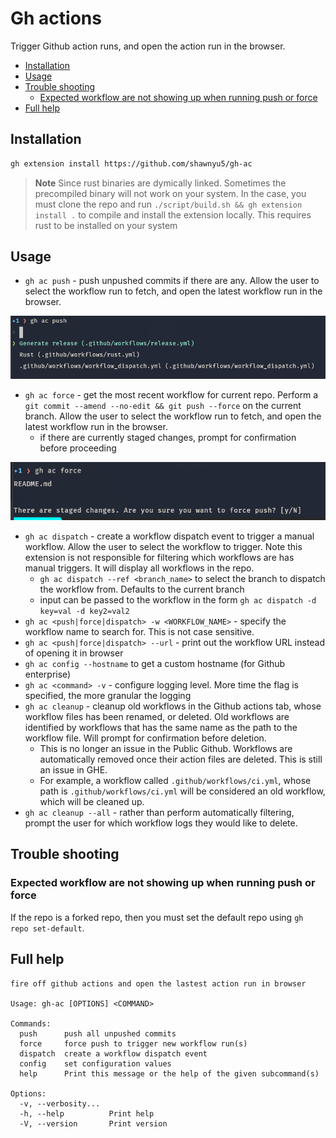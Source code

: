 # Gh actions

Trigger Github action runs, and open the action run in the browser.

<!-- vim-markdown-toc GFM -->

- [Installation](#installation)
- [Usage](#usage)
- [Trouble shooting](#trouble-shooting)
  - [Expected workflow are not showing up when running push or force](#expected-workflow-are-not-showing-up-when-running-push-or-force)
- [Full help](#full-help)

<!-- vim-markdown-toc -->

## Installation

```bash
gh extension install https://github.com/shawnyu5/gh-ac
```

> **Note** Since rust binaries are dymically linked. Sometimes the precompiled binary will not work on your system. In the case, you must clone the repo and run `./script/build.sh && gh extension install .` to compile and install the extension locally. This requires rust to be installed on your system

## Usage

- `gh ac push` - push unpushed commits if there are any. Allow the user to select the workflow run to fetch, and open the latest workflow run in the browser.

![gh_ac_push](img/gh_ac_push.png)

- `gh ac force` - get the most recent workflow for current repo. Perform a `git commit --amend --no-edit && git push --force` on the current branch. Allow the user to select the workflow run to fetch, and open the latest workflow run in the browser.
  - if there are currently staged changes, prompt for confirmation before proceeding

![gh_ac_force](img/gh_ac_force.png)

- `gh ac dispatch` - create a workflow dispatch event to trigger a manual workflow. Allow the user to select the workflow to trigger. Note this extension is not responsible for filtering which workflows are has manual triggers. It will display all workflows in the repo.
  - `gh ac dispatch --ref <branch_name>` to select the branch to dispatch the workflow from. Defaults to the current branch
  - input can be passed to the workflow in the form `gh ac dispatch -d key=val -d key2=val2`
- `gh ac <push|force|dispatch> -w <WORKFLOW_NAME>` - specify the workflow name to search for. This is not case sensitive.
- `gh ac <push|force|dispatch> --url` - print out the workflow URL instead of opening it in browser
- `gh ac config --hostname` to get a custom hostname (for Github enterprise)
- `gh ac <command> -v` - configure logging level. More time the flag is specified, the more granular the logging
- `gh ac cleanup` - cleanup old workflows in the Github actions tab, whose workflow files has been renamed, or deleted. Old workflows are identified by workflows that has the same name as the path to the workflow file. Will prompt for confirmation before deletion.
  - This is no longer an issue in the Public Github. Workflows are automatically removed once their action files are deleted. This is still an issue in GHE.
  - For example, a workflow called `.github/workflows/ci.yml`, whose path is `.github/workflows/ci.yml` will be considered an old workflow, which will be cleaned up.
- `gh ac cleanup --all` - rather than perform automatically filtering, prompt the user for which workflow logs they would like to delete.

## Trouble shooting

### Expected workflow are not showing up when running push or force

If the repo is a forked repo, then you must set the default repo using `gh repo set-default`.

## Full help

```
fire off github actions and open the lastest action run in browser

Usage: gh-ac [OPTIONS] <COMMAND>

Commands:
  push      push all unpushed commits
  force     force push to trigger new workflow run(s)
  dispatch  create a workflow dispatch event
  config    set configuration values
  help      Print this message or the help of the given subcommand(s)

Options:
  -v, --verbosity...
  -h, --help          Print help
  -V, --version       Print version
```
